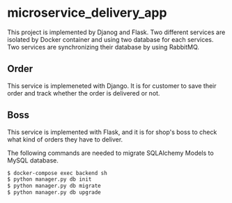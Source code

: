 # microservice_delivery_app
This project is implemented by Djanog and Flask. Two different services are isolated by Docker container and using two database for each services.
Two services are synchronizing their database by using RabbitMQ.

## Order
This service is implemeneted with Django.
It is for customer to save their order and track whether the order is delivered or not.

## Boss
This service is implemented with Flask, and it is for shop's boss to check what kind of orders they have to deliver.

The following commands are needed to migrate SQLAlchemy Models to MySQL database.
```bash
$ docker-compose exec backend sh
$ python manager.py db init
$ python manager.py db migrate
$ python manager.py db upgrade
```
